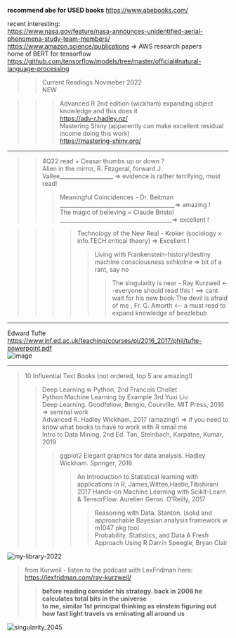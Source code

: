 **recommend abe for USED books** https://www.abebooks.com/

recent interesting:  
https://www.nasa.gov/feature/nasa-announces-unidentified-aerial-phenomena-study-team-members/  
https://www.amazon.science/publications       => AWS research papers  
home of BERT for tensorflow  
https://github.com/tensorflow/models/tree/master/official#natural-language-processing  


>>Current Readings Novmeber 2022  
>>NEW  

>>> Advanced R 2nd edition (wickham) expanding object knowledge and this does it  
>>> https://adv-r.hadley.nz/  
>>> Mastering Shiny (apparently can make excellent residual income doing this work)  
>>> https://mastering-shiny.org/  
-------------

>> 4Q22 read + Ceasar thumbs up or down ?  
>> Alien in the mirror, R. Fitzgeral, forward J. Vallee___________________ => evidence is rather terrifying, must read!  
>>> Meaningful Coincidences - Dr. Beitman  _________________________________________=> amazing !   
>>> The magic of believing = Claude Bristol ________________________________________=> excellent !  

>>>> Technology of the New Real - Kroker (sociology x info.TECH critical theory) => Excellent !  
>>>>> Living with Frankenstein-history/destiny machine consciousness schkolne   => bit of a rant, say no  
>>>>>> The singularity is near - Ray Kurzweil <--everyone should read this ! ==> cant wait for his new book
>>> The devil is afraid of me , Fr. G. Amorth <-- a must read to expand knowledge of beezlebub  

----------------


Edward Tufte  
https://www.inf.ed.ac.uk/teaching/courses/pi/2016_2017/phil/tufte-powerpoint.pdf  
![image](https://user-images.githubusercontent.com/59778456/201488986-2bc4873d-a9ff-47d0-9380-c039a3b3fb8c.png)


-----------------
> 10 Influential Text Books (not ordered, top 5 are amazing!)  
>> Deep Learning w Python, 2nd Francois Chollet  
>> Python Machine Learning by Example 3rd Yuxi Liu  
>> Deep Learning. Goodfellow, Bengio, Courville. MIT Press, 2016  => seminal work  
>> Advanced R. Hadley Wickham, 2017 (amazing!)  => if you need to know what books to have to work with R email me  
>> Intro to Data Mining, 2nd Ed. Tan, Steinbach, Karpatne, Kumar, 2019  
>>> ggplot2 Elegant graphics for data analysis. Hadley Wickham. Springer, 2016    
>>>> An Introduction to Statistical learning with applications in R, James,Witten,Hastie,Tibshirani 2017
>>>> Hands-on Machine Learning with Scikit-Learn & TensorFlow. Aurelien Geron. O'Reilly, 2017 
>>>>> Reasoning with Data. Stanton. (solid and approachable Bayesian analysis framework w m1047 pkg too)  
>>>>> Probability, Statistics, and Data A Fresh Approach Using R  Darrin Speegle, Bryan Clair  

![my-library-2022](https://user-images.githubusercontent.com/59778456/193679900-04ccd057-71b9-4d4b-9a72-f1d85842c3d5.jpg)

>from Kurweil - listen to the podcast with LexFridman here: https://lexfridman.com/ray-kurzweil/
>> **before reading consider his strategy. back in 2006 he calculates total bits in the universe**  
>> **to me, similar 1st principal thinking as einstein figuring out how fast light travels vs eminating all around us**  

![singularity_2045](https://user-images.githubusercontent.com/59778456/199331003-d078b3c8-7ebf-4693-93b4-18857c071630.JPG)
